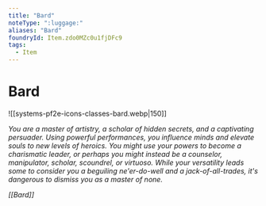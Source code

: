 ```yaml
---
title: "Bard"
noteType: ":luggage:"
aliases: "Bard"
foundryId: Item.zdo0MZc0u1fjDFc9
tags:
  - Item
---
```


# Bard
![[systems-pf2e-icons-classes-bard.webp|150]]

_You are a master of artistry, a scholar of hidden secrets, and a captivating persuader. Using powerful performances, you influence minds and elevate souls to new levels of heroics. You might use your powers to become a charismatic leader, or perhaps you might instead be a counselor, manipulator, scholar, scoundrel, or virtuoso. While your versatility leads some to consider you a beguiling ne'er-do-well and a jack-of-all-trades, it's dangerous to dismiss you as a master of none._

_[[Bard]]_
